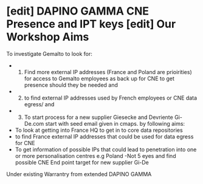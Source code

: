 # [edit] DAPINO GAMMA CNE Presence and IPT keys [edit] Our Workshop Aims 

To investigate Gemalto to look for:

- 1. Find more external IP addresses (France and Poland are prioirities) for access to Gemalto employees as back up for CNE to get presence should they be needed and
- 2. to find external IP addresses used by French employees or CNE data egress/ and
- 3. To start process for a new supplier Giesecke and Devriente Gi-De.com
start with seed email given in cmaps.
by following aims:
- To look at getting into France HQ to get in to core data repositories
- to find France external IP addresses that could be used for data egress for CNE
- To get information of possible IPs that could lead to penetration into one or more personalisation centres e.g Poland -Not 5 eyes
and find possible CNE End point target for new supplier Gi-De

Under existing Warrantry from extended DAPINO GAMMA
